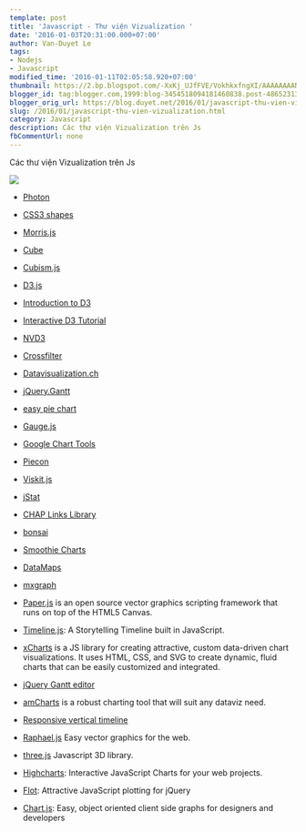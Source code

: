 ```yaml
---
template: post
title: 'Javascript - Thư viện Vizualization '
date: '2016-01-03T20:31:00.000+07:00'
author: Van-Duyet Le
tags:
- Nodejs
- Javascript
modified_time: '2016-01-11T02:05:58.920+07:00'
thumbnail: https://2.bp.blogspot.com/-XxKj_UJfFVE/VokhkxfngXI/AAAAAAAANp0/2b5K02Ylz28/s1600/preview%2B%25281%2529.png
blogger_id: tag:blogger.com,1999:blog-3454518094181460838.post-4865231351417868670
blogger_orig_url: https://blog.duyet.net/2016/01/javascript-thu-vien-vizualization.html
slug: /2016/01/javascript-thu-vien-vizualization.html
category: Javascript
description: Các thư viện Vizualization trên Js
fbCommentUrl: none
---
```


Các thư viện Vizualization trên Js

[![](https://2.bp.blogspot.com/-XxKj_UJfFVE/VokhkxfngXI/AAAAAAAANp0/2b5K02Ylz28/s1600/preview%2B%25281%2529.png)](https://blog.duyet.net/2016/01/javascript-thu-vien-vizualization.html#.Voki5d197Qo)

- [Photon](https://github.com/thomasxiii/photon)
- [CSS3 shapes](http://www.css3shapes.com/)
- [Morris.js](http://oesmith.github.com/morris.js/)
- [Cube](http://square.github.com/cube/)
- [Cubism.js](http://square.github.com/cubism/)
- [D3.js](http://d3js.org/)
- [Introduction to D3](http://www.janwillemtulp.com/2011/03/20/tutorial-introduction-to-d3/)
- [Interactive D3 Tutorial](http://vogievetsky.github.com/IntroD3/)
- [NVD3](http://nvd3.org/)

- [Crossfilter](http://square.github.com/crossfilter/)
- [Datavisualization.ch](http://selection.datavisualization.ch/)
- [jQuery.Gantt](http://taitems.github.com/jQuery.Gantt/)
- [easy pie chart](http://rendro.github.com/easy-pie-chart/)
- [Gauge.js](http://bernii.github.com/gauge.js/)
- [Google Chart Tools](https://developers.google.com/chart/)
- [Piecon](http://lipka.github.com/piecon/)
- [Viskit.js](http://wso2.github.com/viskit/)
- [jStat](http://www.jstat.org/)
- [CHAP Links Library](http://almende.github.com/chap-links-library/index.html)
- [bonsai](http://bonsaijs.org/)
- [Smoothie Charts](http://smoothiecharts.org/)
- [DataMaps](http://datamaps.github.com/)
- [mxgraph](http://jgraph.github.io/mxgraph/)
- [Paper.js](http://paperjs.org/) is an open source vector graphics scripting framework that runs on top of the HTML5 Canvas.
- [Timeline.js](https://github.com/VeriteCo/TimelineJS): A Storytelling Timeline built in JavaScript.
- [xCharts](http://tenxer.github.com/xcharts/) is a JS library for creating attractive, custom data-driven chart visualizations. It uses HTML, CSS, and SVG to create dynamic, fluid charts that can be easily customized and integrated.
- [jQuery Gantt editor](http://roberto.open-lab.com/2013/01/28/jquery-gantt-editor-include-today/)
- [amCharts](http://www.amcharts.com/) is a robust charting tool that will suit any dataviz need.
- [Responsive vertical timeline](http://christian-fei.com/tutorials/simple-vertical-timeline-with-css/)
- [Raphael.js](http://raphaeljs.com/) Easy vector graphics for the web.
- [three.js](http://threejs.org/) Javascript 3D library.
- [Highcharts](http://www.highcharts.com/): Interactive JavaScript Charts for your web projects.
- [Flot](http://www.flotcharts.org/): Attractive JavaScript plotting for jQuery
- [Chart.js](http://www.chartjs.org/): Easy, object oriented client side graphs for designers and developers
